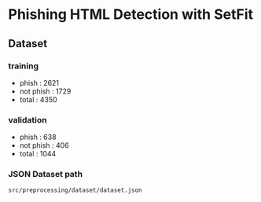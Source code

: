 # Phishing HTML Detection with SetFit

## Dataset
### training
- phish : 2621
- not phish : 1729
- total : 4350
### validation
- phish : 638
- not phish : 406
- total : 1044
### JSON Dataset path
```angular2html
src/preprocessing/dataset/dataset.json
```


